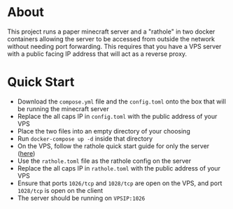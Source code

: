 # About

This project runs a paper minecraft server and a "rathole" in two docker containers allowing the server to be accessed from outside the network without needing port forwarding. This requires that you have a VPS server with a public facing IP address that will act as a reverse proxy.

# Quick Start

- Download the `compose.yml` file and the `config.toml` onto the box that will be running the minecraft server
- Replace the all caps IP in `config.toml` with the public address of your VPS
- Place the two files into an empty directory of your choosing
- Run `docker-compose up -d` inside that directory
- On the VPS, follow the rathole quick start guide for only the server ([here](https://github.com/rapiz1/rathole/))
- Use the `rathole.toml` file as the rathole config on the server
- Replace the all caps IP in `rathole.toml` with the public address of your VPS
- Ensure that ports `1026/tcp` and `1028/tcp` are open on the VPS, and port `1028/tcp` is open on the client
- The server should be running on `VPSIP:1026`
